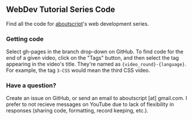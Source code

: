 ## WebDev Tutorial Series Code

Find all the code for [aboutscript](http://youtube.com/user/aboutscript)'s web development series.

### Getting code

Select gh-pages in the branch drop-down on GitHub.  To find code for the end of a given video, click on the "Tags" button, and then select the tag appearing in the video's title.  They're named as `{video_round}-{language}`.  For example, the tag `3-CSS` would mean the third CSS video.

### Have a question?

Create an issue on GitHub, or send an email to aboutscript [at] gmail.com.  I prefer to not recieve messages on YouTube due to lack of flexibility in responses (sharing code, formatting, record keeping, etc.).



